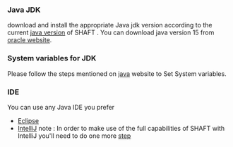 ### Java JDK
download and install the appropriate Java jdk version according to the current [java version] of SHAFT .
You can download java version 15 from [oracle website].
### System variables for JDK
Please follow the steps mentioned on [java] website to Set System variables.
### IDE
You can use any Java IDE you prefer
- [Eclipse]
- [IntelliJ] 
note : In order to make use of the full capabilities of SHAFT with IntelliJ you'll need to do one more [step]



[java version]:<todo>
[oracle website]:<https://www.oracle.com/java/technologies/javase/jdk15-archive-downloads.html>
[java]:<https://java.com/en/download/help/path.html>
[Eclipse]: <https://www.eclipse.org/downloads/packages/installer>
[IntelliJ]:<https://www.jetbrains.com/idea/download/>
[step]:<todo intellij steps>